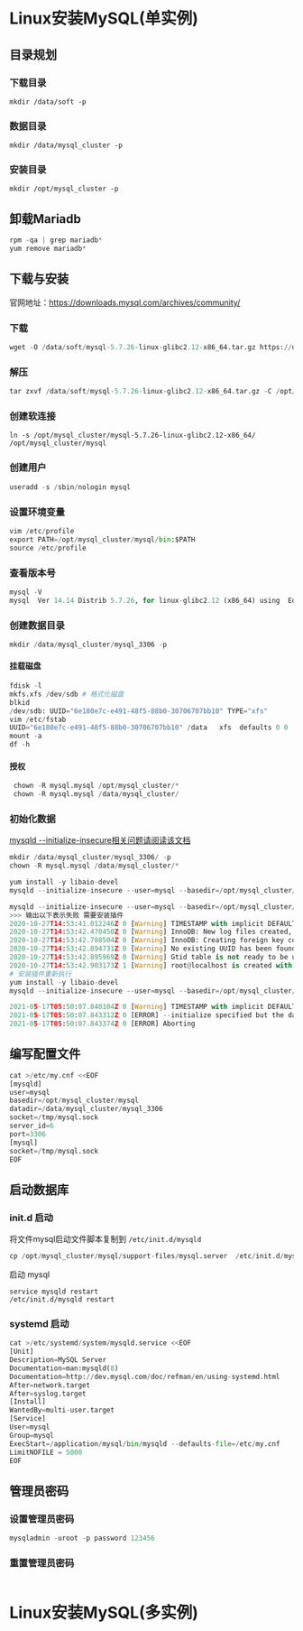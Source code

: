 

# Linux安装MySQL(单实例)


## 目录规划

### 下载目录
```
mkdir /data/soft -p
```
### 数据目录
```
mkdir /data/mysql_cluster -p
```
### 安装目录
```
mkdir /opt/mysql_cluster -p
```

## 卸载Mariadb

```python
rpm -qa | grep mariadb*
yum remove mariadb*
```


## 下载与安装

官网地址：https://downloads.mysql.com/archives/community/

### 下载

```python
wget -O /data/soft/mysql-5.7.26-linux-glibc2.12-x86_64.tar.gz https://downloads.mysql.com/archives/get/p/23/file/mysql-5.7.26-linux-glibc2.12-x86_64.tar.gz
```

### 解压

```python
tar zxvf /data/soft/mysql-5.7.26-linux-glibc2.12-x86_64.tar.gz -C /opt/mysql_cluster

```

### 创建软连接

```
ln -s /opt/mysql_cluster/mysql-5.7.26-linux-glibc2.12-x86_64/ /opt/mysql_cluster/mysql
```

### 创建用户

```python
useradd -s /sbin/nologin mysql
```

### 设置环境变量

```python
vim /etc/profile
export PATH=/opt/mysql_cluster/mysql/bin:$PATH
source /etc/profile
```

### 查看版本号

```python
mysql -V
mysql  Ver 14.14 Distrib 5.7.26, for linux-glibc2.12 (x86_64) using  EditLine wrapper
```

### 创建数据目录

```python
mkdir /data/mysql_cluster/mysql_3306 -p
```

#### 挂载磁盘

```python
fdisk -l
mkfs.xfs /dev/sdb # 格式化磁盘
blkid
/dev/sdb: UUID="6e180e7c-e491-48f5-88b0-30706707bb10" TYPE="xfs"
vim /etc/fstab
UUID="6e180e7c-e491-48f5-88b0-30706707bb10" /data   xfs  defaults 0 0
mount -a
df -h
```

#### 授权

```python
 chown -R mysql.mysql /opt/mysql_cluster/*
 chown -R mysql.mysql /data/mysql_cluster/
```

### 初始化数据

[mysqld --initialize-insecure相关问题请阅读该文档](https://stackoverflow.com/questions/49205186/mysql-5-7-how-to-choose-root-password-after-mysqld-initialize)

```python
mkdir /data/mysql_cluster/mysql_3306/ -p
chown -R mysql.mysql /data/mysql_cluster/*

yum install -y libaio-devel
mysqld --initialize-insecure --user=mysql --basedir=/opt/mysql_cluster/mysql --datadir=/data/mysql_cluster/mysql_3306

mysqld --initialize-insecure --user=mysql --basedir=/opt/mysql_cluster/mysql --datadir=/data/mysql_cluster/mysql_3306
>>> 输出以下表示失败 需要安装插件
2020-10-27T14:53:41.012246Z 0 [Warning] TIMESTAMP with implicit DEFAULT value is deprecated. Please use --explicit_defaults_for_timestamp server option (see documentation for more details).
2020-10-27T14:53:42.470450Z 0 [Warning] InnoDB: New log files created, LSN=45790
2020-10-27T14:53:42.788504Z 0 [Warning] InnoDB: Creating foreign key constraint system tables.
2020-10-27T14:53:42.894731Z 0 [Warning] No existing UUID has been found, so we assume that this is the first time that this server has been started. Generating a new UUID: 34f124d6-1864-11eb-8b6c-000c29d8b98e.
2020-10-27T14:53:42.895969Z 0 [Warning] Gtid table is not ready to be used. Table 'mysql.gtid_executed' cannot be opened.
2020-10-27T14:53:42.903173Z 1 [Warning] root@localhost is created with an empty password ! Please consider switching off the --initialize-insecure option.
# 安装插件重新执行
yum install -y libaio-devel
mysqld --initialize-insecure --user=mysql --basedir=/opt/mysql_cluster/mysql --datadir=/data/mysql_cluster/mysql_3306

2021-05-17T05:50:07.840104Z 0 [Warning] TIMESTAMP with implicit DEFAULT value is deprecated. Please use --explicit_defaults_for_timestamp server option (see documentation for more details).
2021-05-17T05:50:07.843312Z 0 [ERROR] --initialize specified but the data directory has files in it. Aborting.
2021-05-17T05:50:07.843374Z 0 [ERROR] Aborting
```



## 编写配置文件

```python
cat >/etc/my.cnf <<EOF
[mysqld]
user=mysql
basedir=/opt/mysql_cluster/mysql
datadir=/data/mysql_cluster/mysql_3306
socket=/tmp/mysql.sock
server_id=6
port=3306
[mysql]
socket=/tmp/mysql.sock
EOF
```

## 启动数据库

### init.d 启动

将文件mysql启动文件脚本复制到 `/etc/init.d/mysqld`

```python
cp /opt/mysql_cluster/mysql/support-files/mysql.server  /etc/init.d/mysqld
```

启动 mysql

```
service mysqld restart
/etc/init.d/mysqld restart
```

### systemd 启动


```python
cat >/etc/systemd/system/mysqld.service <<EOF
[Unit]
Description=MySQL Server
Documentation=man:mysqld(8)
Documentation=http://dev.mysql.com/doc/refman/en/using-systemd.html
After=network.target
After=syslog.target
[Install]
WantedBy=multi-user.target
[Service]
User=mysql
Group=mysql
ExecStart=/application/mysql/bin/mysqld --defaults-file=/etc/my.cnf
LimitNOFILE = 5000
EOF
```

## 管理员密码

### 设置管理员密码

```python
mysqladmin -uroot -p password 123456
```

### 重置管理员密码

```python

```


# Linux安装MySQL(多实例)
